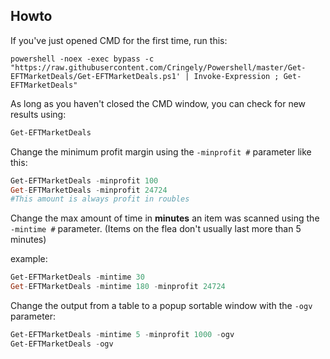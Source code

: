 ## Howto

If you've just opened CMD for the first time, run this:

```winbatch
powershell -noex -exec bypass -c "https://raw.githubusercontent.com/Cringely/Powershell/master/Get-EFTMarketDeals/Get-EFTMarketDeals.ps1' | Invoke-Expression ; Get-EFTMarketDeals"
```
 As long as you haven't closed the CMD window, you can check for new results using:
 
 ```powershell
 Get-EFTMarketDeals
 ```

Change the minimum profit margin using the `-minprofit #` parameter like this:
 ```powershell
 Get-EFTMarketDeals -minprofit 100
 Get-EFTMarketDeals -minprofit 24724
 #This amount is always profit in roubles
 ```
 
 Change the max amount of time in **minutes** an item was scanned using the `-mintime #` parameter. (Items on the flea don't usually last more than 5 minutes)
 
 example:
  ```powershell
 Get-EFTMarketDeals -mintime 30
 Get-EFTMarketDeals -mintime 180 -minprofit 24724
 ```

Change the output from a table to a popup sortable window with the `-ogv` parameter:
  ```powershell
 Get-EFTMarketDeals -mintime 5 -minprofit 1000 -ogv
 Get-EFTMarketDeals -ogv
 ```
